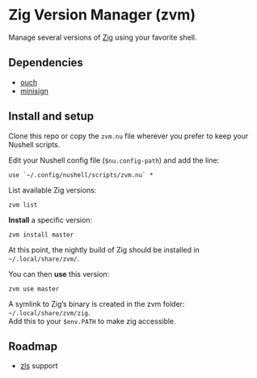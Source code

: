 # Zig Version Manager (zvm)

Manage several versions of [Zig](https://ziglang.org/) using your favorite shell.

## Dependencies

- [ouch](https://github.com/ouch-org/ouch)
- [minisign](https://github.com/jedisct1/minisign)

## Install and setup

Clone this repo or copy the `zvm.nu` file wherever you prefer to keep your Nushell scripts.

Edit your Nushell config file (`$nu.config-path`) and add the line:

```nu
use `~/.config/nushell/scripts/zvm.nu` *
```

List available Zig versions:

```nu
zvm list
```

**Install** a specific version:

```nu
zvm install master
```

At this point, the nightly build of Zig should be installed in `~/.local/share/zvm/`.

You can then **use** this version:

```nu
zvm use master
```

A symlink to Zig’s binary is created in the zvm folder: `~/.local/share/zvm/zig`.  
Add this to your `$env.PATH` to make zig accessible.

## Roadmap

- [zls](https://github.com/zigtools/zls) support
